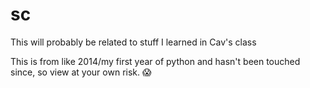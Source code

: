 # sc

This will probably be related to stuff I learned in Cav's class

This is from like 2014/my first year of python and hasn't been touched since, so view at your own risk. 😱
